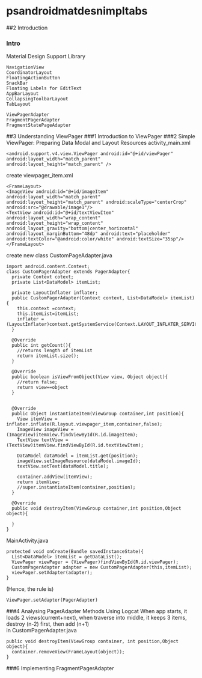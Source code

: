 # psandroidmatdesnimpltabs

##2 Introduction
### Intro
Material Design Support Library
```
NavigationView
CoordinatorLayout
FloatingActionButton
SnackBar
Floating Labels for EditText
AppBarLayout
CollapsingToolbarLayout
TabLayout
```

```
ViewPagerAdapter
FragmentPagerAdapter
FragmentStatePageAdapter
```

##3 Understanding ViewPager
###1 Introduction to ViewPager
###2 Simple ViewPager: Preparing Data Modal and Layout Resources
activity_main.xml
```
<android.support.v4.view.ViewPager android:id="@+id/viewPager" android:layout_width="match_parent" android:layout_height="match_parent" />
```

create viewpager_item.xml
```
<FrameLayout>
<ImageView android:id="@+id/imageItem" android:layout_width="match_parent" android:layout_height="match_parent" android:scaleType="centerCrop" android:src="@drawable/image1"/>
<TextView android:id="@+id/textViewItem" android:layout_width="wrap_content" android:layout_height="wrap_content" android_layout_gravity="bottom|center_horizontal" android:layout_marginButtom="48dp" android:text="placeholder" android:textColor="@android:color/white" android:textSize="35sp"/>
</FrameLayout>
```
create new class CustomPageAdapter.java
```
import android.content.Context;
class CustomPagerAdapter extends PagerAdapter{
  private Context cotext;
  private List<DataModel> itemList;
  
  private LayoutInflater inflater;
  public CustomPagerAdapter(Context context, List<DataModel> itemList){
    this.context =context;
    this.itemList=itemList;
    inflater = (LayoutInflater)context.getSystemService(Context.LAYOUT_INFLATER_SERVICE);
  }
  
  @Override
  public int getCount(){
    //returns length of itemList
    return itemList.size();
  }
  
  @Override
  public boolean isViewFromObject(View view, Object object){
    //return false;
    return view==object
  }
  
  
  @Override
  public Object instantiateItem(ViewGroup container,int position){
    View itemView = inflater.inflate(R.layout.viewpager_item,container,false);
    ImageView imageView = (ImageView)itemView.findViewById(R.id.imageItem);
    TextView textView = (TextView)itemView.findViewById(R.id.textViewItem);
    
    DataModel dataModel = itemList.get(position);
    imageView.setImageResource(dataModel.imageId);
    textView.setText(dataModel.title);
    
    container.addView(itemView);
    return itemView;
    //super.instantiateItem(container,position);
  }
  
  @Override
  public void destroyItem(ViewGroup container,int position,Object object){
    
  }
}
```


MainActivity.java
```
protected void onCreate(Bundle savedInstanceState){
  List<DataModel> itemList = getDataList();
  ViewPager viewPager = (ViewPager)findViewById(R.id.viewPager);
  CustomPagerAdapter adapter = new CustomPagerAdapter(this,itemList);
  viewPager.setAdapter(adapter);
}
```

(Hence, the rule is)
```
ViewPager.setAdapter(PagerAdapter)
```


###4 Analysing PagerAdapter Methods Using Logcat
When app starts, it loads 2 views(current+next), when traverse into middle, it keeps 3 items, destroy (n-2) first, then add (n+1)  
in CustomPagerAdapter.java
```
public void destroyItem(ViewGroup container, int position,Object object){
  container.removeView(FrameLayout(object));
}
```



###6 Implementing FragmentPagerAdapter
